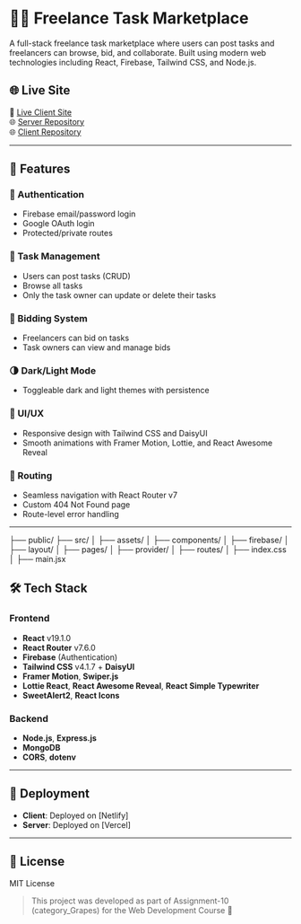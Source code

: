 # 🧑‍💻 Freelance Task Marketplace

A full-stack freelance task marketplace where users can post tasks and freelancers can browse, bid, and collaborate. Built using modern web technologies including React, Firebase, Tailwind CSS, and Node.js.

## 🌐 Live Site

🔗 [Live Client Site](https://fantastic-lamington-a703b7.netlify.app/)  
🌐 [Server Repository](https://github.com/afrinbhuiyan/freelance-task-marketplace-server)  
🌐 [Client Repository](https://github.com/Programming-Hero-Web-Course4/b11a10-client-side-afrinbhuiyan)

---

## 🚀 Features

### 🔐 Authentication
- Firebase email/password login
- Google OAuth login
- Protected/private routes

### 📌 Task Management
- Users can post tasks (CRUD)
- Browse all tasks
- Only the task owner can update or delete their tasks

### 💬 Bidding System
- Freelancers can bid on tasks
- Task owners can view and manage bids

### 🌗 Dark/Light Mode
- Toggleable dark and light themes with persistence

### 🎨 UI/UX
- Responsive design with Tailwind CSS and DaisyUI
- Smooth animations with Framer Motion, Lottie, and React Awesome Reveal

### 🔄 Routing
- Seamless navigation with React Router v7
- Custom 404 Not Found page
- Route-level error handling

---

├── public/
├── src/
│ ├── assets/
│ ├── components/
│ ├── firebase/ 
│ ├── layout/
│ ├── pages/
│ ├── provider/ 
│ ├── routes/
│ ├── index.css
│ ├── main.jsx

## 🛠 Tech Stack

### Frontend
- **React** v19.1.0
- **React Router** v7.6.0
- **Firebase** (Authentication)
- **Tailwind CSS** v4.1.7 + **DaisyUI**
- **Framer Motion**, **Swiper.js**
- **Lottie React**, **React Awesome Reveal**, **React Simple Typewriter**
- **SweetAlert2**, **React Icons**

### Backend
- **Node.js**, **Express.js**
- **MongoDB**
- **CORS**, **dotenv**

---

## 📌 Deployment

- **Client**: Deployed on [Netlify]
- **Server**: Deployed on [Vercel]

---

## 🧾 License

MIT License

> This project was developed as part of Assignment-10 (category_Grapes) for the Web Development Course 🚀
